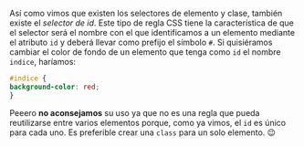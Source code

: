 Así como vimos que existen los selectores de elemento y clase, también existe el _selector de id_. Este tipo de regla CSS tiene la característica de que el selector será el nombre con el que identificamos a un elemento mediante el atributo `id` y deberá llevar como prefijo el símbolo `#`. Si quisiéramos cambiar el color de fondo de un elemento que tenga como `id` el nombre `indice`, haríamos:

```css
#indice {
background-color: red;
}
```

Peeero **no aconsejamos** su uso ya que no es una regla que pueda reutilizarse entre varios elementos porque, como ya vimos, el `id` es único para cada uno. Es preferible crear una `class` para un solo elemento. :wink:
